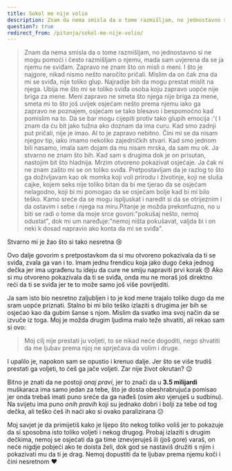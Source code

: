 ```yaml
---
title: Sokol me nije volio
description: Znam da nema smisla da o tome razmišljam, no jednostavno si ne mogu pomoći i često razmišljam o njemu, mada sam uvjerena da se ja njemu ne sviđam. Zapravo ne znam što on misli o meni. I što je najgore, nikad nismo nešto naročito pričali. Mislim da on čak zna da mi se sviđa, nije toliko glup.
question?: true
redirect_from: /pitanja/sokol-me-nije-volio/
---
```


> Znam da nema smisla da o tome razmišljam, no jednostavno si ne mogu pomoći i često razmišljam o njemu, mada sam uvjerena da se ja njemu ne sviđam. Zapravo ne znam što on misli o meni. I što je najgore, nikad nismo nešto naročito pričali. Mislim da on čak zna da mi se sviđa, nije toliko glup. Najradije bih da mogu prestat mislit na njega. Ubija me što mi se toliko sviđa osoba koju zapravo uopće nije briga za mene. Meni zapravo ne smeta što njega nije briga za mene, smeta mi to što još uvijek osjećam nešto prema njemu iako ga zapravo ne poznajem, osjećam se tako blesavo i bespomoćno kad pomislim na to. Da se bar mogu cijepiti protiv tako glupih emocija :'( I znam da ću bit jako tužna ako doznam da ima curu. Kad smo zadnji put pričali, nije je imao. Al to je zapravo nebitno. Čini mi se da nisam njegov tip, iako imamo nekoliko zajedničkih stvari. Kad smo jednom bili nasamo, imala sam dojam da mu nisam mrska, da sam mu ok. Ja stvarno ne znam što bih. Kad sam s drugima dok je on prisutan, nastojim bit što hladnija. Mrzim otvoreno pokazivat osjećaje. Ja čak ni ne znam zašto mi se on toliko sviđa. Pretpostavljam da je razlog to što ga doživljavam kao ok momka koji voli prirodu i životinje, koji ne sluša cajke, kojem seks nije toliko bitan da bi me tjerao da se osjećam nelagodno, koji bi mi pomogao da se osjećam bolje kad bi mi bilo teško. Kamo sreće da se mogu ispljuskat i naredit si da se otrijeznim i da ostavim i sebe i njega na miru.Pitanje je možda prekonfuzno, no u biti se radi o tome da moje srce govori:"pokušaj nešto, nemoj odustat", dok mi um naređuje:"nemoj ništa pokušavat, valjda bi i on neki k dosad napravio ako konta da mi se sviđa".

Stvarno mi je žao što si tako nesretna :cry:

Ovo dalje govorim s pretpostavkom da si mu otvoreno pokazivala da ti se sviđa, zvala ga van i to. Imam jednu frendicu koja jako dugo čeka jednog dečka jer ima ugrađenu tu ideju da cure ne smiju napraviti prvi korak :disappointed: Ako si mu otvoreno pokazivala da ti se sviđa, onda mu ne moraš još direktno reći da ti se sviđa jer te to može samo još više povrijediti.

Ja sam isto bio nesretno zaljubljen i to je kod mene trajalo toliko dugo da me sram uopće priznati. Stalno bi mi bilo teško izlaziti s drugima jer bih se osjećao kao da gubim šanse s njom. Mislim da svatko ima svoj način da se izvuče iz toga. Moj je možda drugim ljudima malo teže shvatiti, ali rekao sam si ovo:

> Moj cilj nije prestati ju voljeti, to se nikad neće dogoditi, nego shvatiti da me ljubav prema njoj ne sprječava da volim i druge.

I upalilo je, napokon sam se opustio i krenuo dalje. Jer što se više trudiš prestati ga voljeti, to ćeš ga jače voljeti. Zar nije život okrutan? :wink:

Bitno je znati da ne postoji *onaj pravi*, jer to znači da u **3.5 milijardi** muškaraca ima samo jedan za tebe, što je dosta obeshrabrujuća pomisao jer onda trebaš imati puno sreće da ga nađeš (osim ako vjeruješ u sudbinu). Na svijetu ima puno *onih pravih* koji su jednako dobri i bolji za tebe od tog dečka, ali teško ćeš ih naći ako si ovako paralizirana :confused:

Moj savjet je da primijetiš kako je lijepo što nekog toliko voliš jer to pokazuje da si sposobna isto toliko voljeti i nekog drugog. Probaj izlaziti s drugim dečkima, nemoj se osjećati da ga time iznevjeruješ ili (još gore) varaš, on neće nigdje pobjeći ako te doista želi, dok god se nastaviš družiti s njim i pokazivati mu da ti je drag. Nemoj dopustiti da te ljubav prema njemu koči i čini nesretnom :heart:
